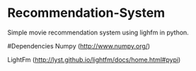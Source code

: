 # Recommendation-System
Simple movie recommendation system using lighfm in python.

#Dependencies
Numpy (http://www.numpy.org/)

LightFm (http://lyst.github.io/lightfm/docs/home.html#pypi)

